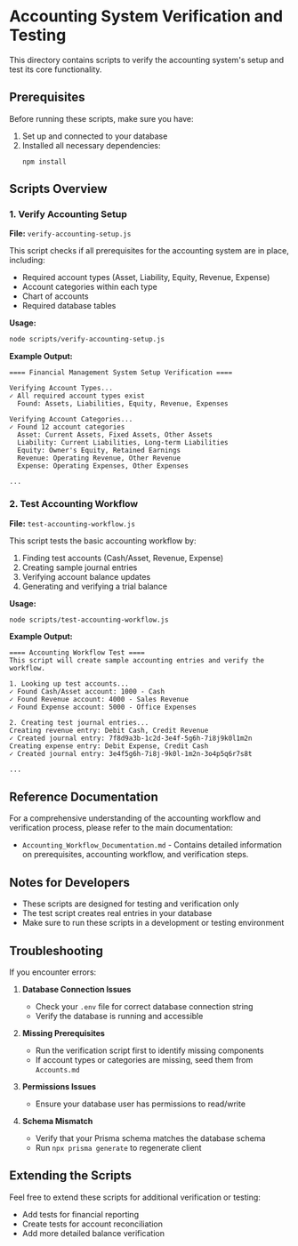 # Accounting System Verification and Testing

This directory contains scripts to verify the accounting system's setup and test its core functionality.

## Prerequisites

Before running these scripts, make sure you have:
1. Set up and connected to your database
2. Installed all necessary dependencies:
   ```
   npm install
   ```

## Scripts Overview

### 1. Verify Accounting Setup

**File:** `verify-accounting-setup.js`

This script checks if all prerequisites for the accounting system are in place, including:
- Required account types (Asset, Liability, Equity, Revenue, Expense)
- Account categories within each type
- Chart of accounts
- Required database tables

**Usage:**
```bash
node scripts/verify-accounting-setup.js
```

**Example Output:**
```
==== Financial Management System Setup Verification ====

Verifying Account Types...
✓ All required account types exist
  Found: Assets, Liabilities, Equity, Revenue, Expenses

Verifying Account Categories...
✓ Found 12 account categories
  Asset: Current Assets, Fixed Assets, Other Assets
  Liability: Current Liabilities, Long-term Liabilities
  Equity: Owner's Equity, Retained Earnings
  Revenue: Operating Revenue, Other Revenue
  Expense: Operating Expenses, Other Expenses

...
```

### 2. Test Accounting Workflow

**File:** `test-accounting-workflow.js`

This script tests the basic accounting workflow by:
1. Finding test accounts (Cash/Asset, Revenue, Expense)
2. Creating sample journal entries
3. Verifying account balance updates
4. Generating and verifying a trial balance

**Usage:**
```bash
node scripts/test-accounting-workflow.js
```

**Example Output:**
```
==== Accounting Workflow Test ====
This script will create sample accounting entries and verify the workflow.

1. Looking up test accounts...
✓ Found Cash/Asset account: 1000 - Cash
✓ Found Revenue account: 4000 - Sales Revenue
✓ Found Expense account: 5000 - Office Expenses

2. Creating test journal entries...
Creating revenue entry: Debit Cash, Credit Revenue
✓ Created journal entry: 7f8d9a3b-1c2d-3e4f-5g6h-7i8j9k0l1m2n
Creating expense entry: Debit Expense, Credit Cash
✓ Created journal entry: 3e4f5g6h-7i8j-9k0l-1m2n-3o4p5q6r7s8t

...
```

## Reference Documentation

For a comprehensive understanding of the accounting workflow and verification process, please refer to the main documentation:

- `Accounting_Workflow_Documentation.md` - Contains detailed information on prerequisites, accounting workflow, and verification steps.

## Notes for Developers

- These scripts are designed for testing and verification only
- The test script creates real entries in your database
- Make sure to run these scripts in a development or testing environment

## Troubleshooting

If you encounter errors:

1. **Database Connection Issues**
   - Check your `.env` file for correct database connection string
   - Verify the database is running and accessible

2. **Missing Prerequisites**
   - Run the verification script first to identify missing components
   - If account types or categories are missing, seed them from `Accounts.md`

3. **Permissions Issues**
   - Ensure your database user has permissions to read/write

4. **Schema Mismatch**
   - Verify that your Prisma schema matches the database schema
   - Run `npx prisma generate` to regenerate client

## Extending the Scripts

Feel free to extend these scripts for additional verification or testing:

- Add tests for financial reporting
- Create tests for account reconciliation
- Add more detailed balance verification 